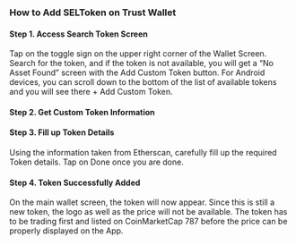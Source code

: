 ### How to Add SELToken on Trust Wallet

#### Step 1. Access Search Token Screen

Tap on the toggle sign on the upper right corner of the Wallet Screen. Search for the token, and if the token is not available, you will get a “No Asset Found” screen with the Add Custom Token button.
For Android devices, you can scroll down to the bottom of the list of available tokens and you will see there + Add Custom Token.

#### Step 2. Get Custom Token Information


#### Step 3. Fill up Token Details

Using the information taken from Etherscan, carefully fill up the required Token details. Tap on Done once you are done.

#### Step 4. Token Successfully Added

On the main wallet screen, the token will now appear. Since this is still a new token, the logo as well as the price will not be available. The token has to be trading first and listed on CoinMarketCap 787 before the price can be properly displayed on the App.
